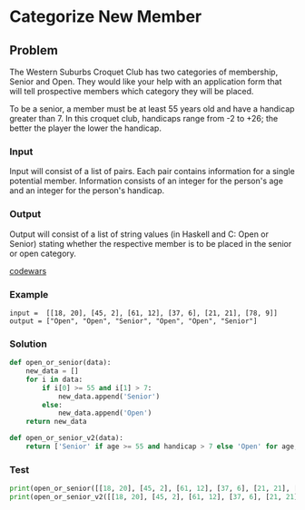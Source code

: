 # Categorize New Member
## Problem
The Western Suburbs Croquet Club has two categories of membership, Senior and Open. They would like your help with an application form that will tell prospective members which category they will be placed.

To be a senior, a member must be at least 55 years old and have a handicap greater than 7. In this croquet club, handicaps range from -2 to +26; the better the player the lower the handicap.

### Input
Input will consist of a list of pairs. Each pair contains information for a single potential member. Information consists of an integer for the person's age and an integer for the person's handicap.

### Output
Output will consist of a list of string values (in Haskell and C: Open or Senior) stating whether the respective member is to be placed in the senior or open category.

[codewars](https://www.codewars.com/kata/5502c9e7b3216ec63c0001aa)

### Example
```
input =  [[18, 20], [45, 2], [61, 12], [37, 6], [21, 21], [78, 9]]
output = ["Open", "Open", "Senior", "Open", "Open", "Senior"]
```

### Solution
```python
def open_or_senior(data):
    new_data = []
    for i in data:
        if i[0] >= 55 and i[1] > 7:
            new_data.append('Senior')
        else:
            new_data.append('Open')
    return new_data

def open_or_senior_v2(data):
    return ['Senior' if age >= 55 and handicap > 7 else 'Open' for age, handicap in data]
```

### Test
```python
print(open_or_senior([[18, 20], [45, 2], [61, 12], [37, 6], [21, 21], [78, 9]]))
print(open_or_senior_v2([[18, 20], [45, 2], [61, 12], [37, 6], [21, 21], [78, 9]]))
```